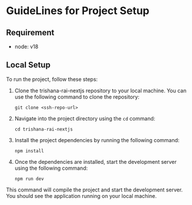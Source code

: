 # GuideLines for Project Setup

## Requirement

- node: v18

## Local Setup

To run the project, follow these steps:

1. Clone the trishana-rai-nextjs repository to your local machine. You can use the following command to clone the repository:

   ```shell
   git clone <ssh-repo-url>
   ```

2. Navigate into the project directory using the `cd` command:

   ```shell
   cd trishana-rai-nextjs
   ```

3. Install the project dependencies by running the following command:

   ```shell
   npm install
   ```

4. Once the dependencies are installed, start the development server using the following command:

   ```shell
   npm run dev
   ```

This command will compile the project and start the development server. You should see the application running on your local machine.
